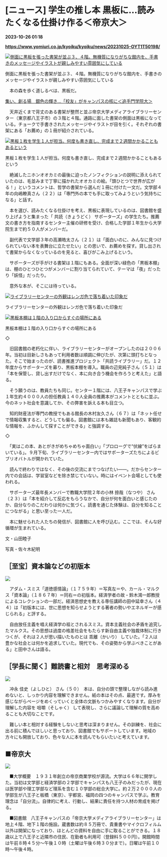 # [ニュース] 学生の推し本 黒板に…読みたくなる仕掛け作る＜帝京大＞

**2023-10-26 01:18**

**https://www.yomiuri.co.jp/kyoiku/kyoiku/news/20231025-OYT1T50198/**

[![側面に黒板を張った書架が並ぶ３、４階。無機質になりがちな館内を、手書きのメッセージやイラストが親しみやすい雰囲気にしている](https://www.yomiuri.co.jp/media/2023/10/20231025-OYT1I50137-1.jpg)](https://www.yomiuri.co.jp/pluralphoto/20231025-OYT1I50137/)

側面に黒板を張った書架が並ぶ３、４階。無機質になりがちな館内を、手書きのメッセージやイラストが親しみやすい雰囲気にしている

　本の森を歩く道しるべは、黒板だ。

[集い、創る場　銀色の輝き…「校友」がキャンパスの核に＜追手門学院大＞](https://www.yomiuri.co.jp/kyoiku/kyoiku/news/20230927-OYT1T50279/)

　天井近くまで背丈のある書架が整然と並ぶ帝京大学メディアライブラリーセンター（東京都八王子市）の３階と４階。通路に面した書架の側面は黒板になっている。チョークで手書きされたメッセージやイラストが目を引く。それぞれの書架にある「お薦め」の１冊が紹介されている。

[![黒板１枚を学生１人が担当。何度も書き直し、完成まで２週間かかることもあるという](https://www.yomiuri.co.jp/media/2023/10/20231025-OYT1I50136-1.jpg)](https://www.yomiuri.co.jp/pluralphoto/20231025-OYT1I50136/)

黒板１枚を学生１人が担当。何度も書き直し、完成まで２週間かかることもあるという

　絶滅したニホンオオカミの最後に迫ったノンフィクションの説明に添えられていたのは、毛並みまで丁寧に描かれたオオカミの絵。「頭ひとつで世界が広がる！」というコメントは、哲学の書架から選んだ１冊に付けた一文だ。文学部４年の向嶋瞭真さん（２２）は「専門外の本でも手に取ってみようという気持ちになる」と話す。

　本を選び、読みたくなる仕掛けを考え、黒板に表現しているのは、図書館を盛り上げようと集まった「 共読（きょうどく） サポーターズ」の学生たち。推薦文の書き方を指南するセンター主催の研修を受け、合格した学部１年生から大学院生まで約５０人がメンバーだ。

　副代表で文学部３年の高瀬皓太さん（２１）は「面白いのに、みんなに見つけられていない本を表舞台に立たせたい」との思いで、お薦めを探す。貸し出されて書架からなくなっているのを見ると、喜びがこみ上げるという。

　サポーターズが手がける書架は１階にもある。全面が深い緑色の「黒板本棚」は、棚のひとつひとつがメンバーに割り当てられていて、テーマは「夜」だったり「妖怪」だったり。

　意外な本が、そこには待っている。

[![ライブラリーセンターの外観はレンガ色で落ち着いた印象だ](https://www.yomiuri.co.jp/media/2023/10/20231025-OYT1I50140-1.jpg)](https://www.yomiuri.co.jp/pluralphoto/20231025-OYT1I50140/)

ライブラリーセンターの外観はレンガ色で落ち着いた印象だ

[![黒板本棚は１階の入り口からすぐの場所にある](https://www.yomiuri.co.jp/media/2023/10/20231025-OYT1I50138-1.jpg)](https://www.yomiuri.co.jp/pluralphoto/20231025-OYT1I50138/)

黒板本棚は１階の入り口からすぐの場所にある

◇

　旧図書館の老朽化に伴い、ライブラリーセンターがオープンしたのは２００６年。当初は目新しさもあって利用者数は順調に伸びたが、次第に頭打ちとなった。そこで始まったのが、読書推進プロジェクト「共読ライブラリー」だ。１２年度からサポーターズを募り、黒板本棚を導入。職員の辺見純子さん（５１）は「本を保管し、貸し出すだけでなく、本に向き合う機会を作ろうと考えた」と語る。

　そう願うのは、教員たちも同じ。センター１階には、八王子キャンパスで学ぶ１年生約４０００人の担任教員１４０人全員の推薦本がコメントとともに並ぶ。今のネット社会を意識してか、その弊害を訴える本も目立つ。

　知的財産法が専門の教授でもある館長の木村友久さん（６７）は「ネット任せで情報収集すると、どうしても偏る。図書館には本も雑誌も新聞もあり、客観的な情報を、ふかんして探すことができる」と強調する。

◇

　「実はこの本、あとがきがめちゃめちゃ面白い」「プロローグで“伏線”をばらまいている」。９月下旬、ライブラリーセンター内ではサポーターズたちによるビブリオバトルが開かれていた。

　読んで終わりではなく、その後の交流にまでつなげたい――。だからセンター内での会話は、学習室などを除き禁じていない。時にはイベント会場としても使われる。

　サポーターズ最年長メンバーで教職大学院２年の小林 捺哉（なつや） さん（２３）は「本を紹介して反応をもらうなかで、自分が何を面白いと感じたのか、自分なりのこだわりは何かに気づく。読書を通じた体験は、自分を知ることにつながる」と思い至った一人だ。

　本に魅せられた人たちの発信が、図書館に人を呼び込む。ここでは、そんな好循環が生まれている。

文・山田睦子

写真・佐々木紀明

［至宝］資本論などの初版本
-------------

[![](https://www.yomiuri.co.jp/media/2023/10/20231025-OYT1I50141-1.jpg)](https://www.yomiuri.co.jp/pluralphoto/20231025-OYT1I50141/)

　アダム・スミス「道徳感情論」（１７５９年）＝写真左＝や、カール・マルクス「資本論」（１８６７年）＝同右＝の初版本。経済学者の故・鈴木鴻一郎教授によるコレクションの一部だ。経済思想史を教える専任講師の田中延幸さん（４４）は「初版本には、世に思想を知らせようとする著者の勢いやエネルギーが感じられる」と評する。

　自由放任主義を唱え経済学の祖とされるスミス。資本主義社会の矛盾を追究したマルクス。その思想は過度の格差社会をもたらす新自由主義や独裁体制に行きつくが、それは２人が思い描いたものとは 乖離（かいり） していた。「２人は豊かな社会とは何かを追求していた。現代でも、その姿勢から学ぶべきことがある」と田中さんは語る。

［学長に聞く］難読書と相対　思考深める
-------------------

[![](https://www.yomiuri.co.jp/media/2023/10/20231025-OYT1I50143-1.jpg)](https://www.yomiuri.co.jp/pluralphoto/20231025-OYT1I50143/)

　冲永 佳史（よしひと） さん（５０）　本は、自分の頭で整理しながら読み進めないと、しっかり内容を理解できません。紙の本はその点、最適です。厚みを感じながらページをめくっていくと全体の文脈もつかみやすくなります。自分が理解した内容を 咀嚼（そしゃく） して表現し、さらに議論して理解の質を高めることも大切なことです。

　難しい本と相対する経験をしないと思考は深まりません。その訓練を、社会に出る前に積んでほしいと思っており、図書館でもサポートしています。地域の方々にも開放しており、色々な人に本を読んでもらいたいと考えています。

■帝京大
----

[![](https://www.yomiuri.co.jp/media/2023/10/20231025-OYT1I50142-1.jpg)](https://www.yomiuri.co.jp/pluralphoto/20231025-OYT1I50142/)

　■大学概要　１９３１年創立の帝京商業学校が源流。大学は６６年に開学した。当初は文学部と経済学部の２学部でキャンパスも八王子のみだったが、現在は医学部や理工学部など理系を含む１０学部の総合大学に。約２万２０００人の学部生が八王子と板橋（東京）、宇都宮、福岡の四つのキャンパスで学ぶ。教育理念は「自分流」。自律的に考え、行動し、結果に責任を持つ人材の育成を掲げる。

　■図書館　八王子キャンパスの「帝京大学メディアライブラリーセンター」は地上４階、地下１階の施設。蔵書数は約８５万冊で、貴重書やマイクロフィルム以外は開架になっており、ほとんどの資料を自由に手に取ることができる。１８歳以上で八王子と近隣市の住民、在勤者も利用可（登録料５００円）。開館時間は午前８時４５分～午後１０時（土曜は午後６時３０分まで）。日曜は午前１０時～午後４時。